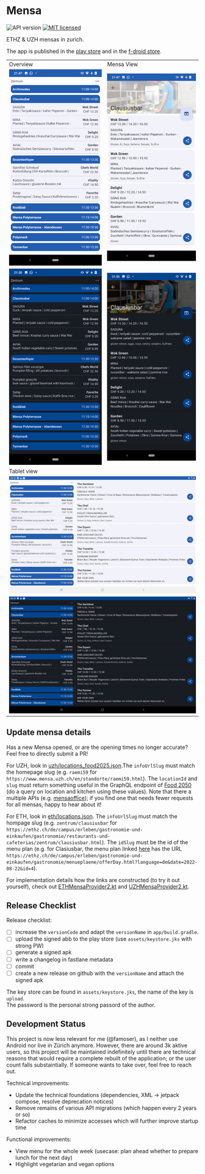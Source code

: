 # Mensa
![API version](https://img.shields.io/badge/API-21-green.svg)
[![MIT licensed](https://img.shields.io/badge/license-MIT-blue.svg)](./LICENSE) 

ETHZ & UZH mensas in zurich.

The app is published in the [play store](https://play.google.com/store/apps/details?id=ch.famoser.mensa&hl=de_CH) and in the [f-droid store](https://f-droid.org/en/packages/ch.famoser.mensa/).

<table>
    <tbody>
        <tr>
            <td>Overview</td>
            <td>Mensa View</td>
        </tr>
        <tr>
            <td><img src="assets/screenshot_phone_overview_white.png?raw=true" alt="Screenshot Main"></td>
            <td><img src="assets/screenshot_phone_detail_white.png?raw=true" alt="Screenshot Mensa"></td>
        </tr>
        <tr>
            <td><img src="assets/screenshot_phone_overview_black.png?raw=true" alt="Screenshot Main"></td>
            <td><img src="assets/screenshot_phone_detail_black.png?raw=true" alt="Screenshot Mensa"></td>
        </tr>
        <tr>
            <td colspan="2">Tablet view</td>
        </tr>
        <tr>
            <td colspan="2"><img src="assets/screenshot_tablet_white.jpg?raw=true" alt="Screenshot Tablet"></td>
        </tr>
        <tr>
            <td colspan="2"><img src="assets/screenshot_tablet_black.jpg?raw=true" alt="Screenshot Tablet"></td>
        </tr>
    </tbody>
</table>

## Update mensa details

Has a new Mensa opened, or are the opening times no longer accurate? Feel free to directly submit a PR!

For UZH, look in [uzh/locations_food2025.json](./app/src/main/assets/uzh/locations_food2025.json).The `infoUrlSlug` must match the homepage slug (e.g. `raemi59` for `https://www.mensa.uzh.ch/en/standorte/raemi59.html`). The `locationId` and `slug` must return something useful in the GraphQL endpoint of [Food 2050](https://api.app.food2050.ch/) (do a query on location and kitchen using these values). Note that there a multiple APIs (e.g. [mensaoffice](`https://api.mensaoffice.de/api/PDF/get/509`)); if you find one that needs fewer requests for all mensas, happy to hear about it!

For ETH, look in [eth/locations.json](./app/src/main/assets/eth/locations.json). The `infoUrlSlug` must match the hompage slug (e.g. `zentrum/clausiusbar` for `https://ethz.ch/de/campus/erleben/gastronomie-und-einkaufen/gastronomie/restaurants-und-cafeterias/zentrum/clausiusbar.html`). The `idSlug` must be the id of the menu plan (e.g. for Clasiusbar, the menu plan linked [here](https://ethz.ch/de/campus/erleben/gastronomie-und-einkaufen/gastronomie/menueplaene.html) has the URL `https://ethz.ch/de/campus/erleben/gastronomie-und-einkaufen/gastronomie/menueplaene/offerDay.html?language=de&date=2022-08-22&id=4`).

For implementation details how the links are constructed (to try it out yourself), check out [ETHMensaProvider2.kt](./app/src/main/java/ch/famoser/mensa/services/providers/ETHMensaProvider2.kt) and [UZHMensaProvider2.kt](./app/src/main/java/ch/famoser/mensa/services/providers/UZHMensaProvider2.kt).

## Release Checklist

Release checklist:

- [ ] increase the `versionCode` and adapt the `versionName` in `app/build.gradle`.
- [ ] upload the signed abb to the play store (use `assets/keystore.jks` with strong PW)
- [ ] generate a signed apk
- [ ] write a changelog in fastlane metadata
- [ ] commit
- [ ] create a new release on github with the `versionName` and attach the signed apk

The key store can be found in `assets/keystore.jks`, the name of the key is `upload`.  
The password is the personal strong passord of the author.

## Development Status

This project is now less relevant for me (@famoser), as I neither use Android nor live in Zürich anymore. However, there are around 3k aktive users, so this project will be maintained indefinitely until there are technical reasons that would require a complete rebuilt of the application; or the user count falls substaintially. If someone wants to take over, feel free to reach out.

Technical improvements:
- Update the technical foundations (dependencies, XML -> jetpack compose, resolve deprecation notices)
- Remove remains of various API migrations (which happen every 2 years or so)
- Refactor caches to minimize accesses which will further improve startup time

Functional improvements:
- View menu for the whole week (usecase: plan ahead whether to prepare lunch for the next day)
- Highlight vegetarian and vegan options
